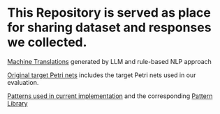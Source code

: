 # This Repository is served as place for sharing dataset and responses we collected.

[Machine Translations](/Machine_Translations)  generated by LLM and rule-based NLP approach

[Original target Petri nets](/Target_Petri_Nets/) includes the target Petri nets used in our evaluation.

[Patterns used in current implementation](/patterns_eval/) and the corresponding [Pattern Library](/pattern_dataset.csv)


